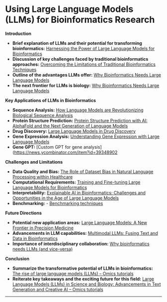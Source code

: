 # Using Large Language Models (LLMs) for Bioinformatics Research

**Introduction**
* **Brief explanation of LLMs and their potential for transforming bioinformatics:** [Harnessing the Power of Large Language Models for Bioinformatics](https://medium.com/@andrew_johnson_4/unveiling-the-potential-of-large-language-models-in-bioinformatics-76710eb0b38a)
* **Discussion of key challenges faced by traditional bioinformatics approaches:** [Overcoming the Limitations of Traditional Bioinformatics Techniques](https://towardsdatascience.com/overcoming-the-limitations-of-large-language-models-9d4e92ad9823)
* **Outline of the advantages LLMs offer:** [Why Bioinformatics Needs Large Language Models](https://towardsdatascience.com/large-language-models-in-molecular-biology-9eb6b65d8a30)
* **The next frontier for LLMs is biology:** [Why Bioinformatics Needs Large Language Models](https://www.forbes.com/sites/robtoews/2023/07/16/the-next-frontier-for-large-language-models-is-biology/?sh=7a7084506f05)

**Key Applications of LLMs in Bioinformatics**
* **Sequence Analysis:**  [How Language Models are Revolutionizing Biological Sequence Analysis](https://www.technologynetworks.com/informatics/articles/how-language-models-are-revolutionizing-biological-sequence-analysis-366863)
* **Protein Structure Prediction:** [Protein Structure Prediction with AI: AlphaFold and the Next Generation of Language Models ](https://www.marktechpost.com/2023/05/15/protein-structure-prediction-with-ai-alphafold-and-the-next-generation-of-language-models/)
* **Drug Discovery:**  [Large Language Models in Drug Discovery](https://www.ncbi.nlm.nih.gov/pmc/articles/PMC9469591/)
* **Gene Expression Analysis:**  [Understanding Gene Expression with Large Language Models](https://bdoteq.com/understanding-gene-expression-with-large-language-models/)
* **Gene GPT:**  [Custom GPT for gene analysis](https://news.ycombinator.com/item?id=39348902

**Challenges and Limitations**
* **Data Quality and Bias:** [The Role of Dataset Bias in Natural Language Processing within Healthcare]([https://www.ncbi.nlm.nih.gov/pmc/articles/PMC8980800/])
* **Computational Requirements:** [Training and Fine-tuning Large Language Models for Bioinformatics]([https://www.frontiersin.org/articles/10.3389/fbinf.2023.1095659/full])
* **Interpretability:** [Explainable AI in Bioinformatics: Challenges and Opportunities in the Age of Large Language Models]([https://www.biorxiv.org/content/10.1101/2023.09.08.559268v1])
* **Benchmarking:** - [Benchmarking techniques](https://www.biorxiv.org/content/10.1101/2023.10.18.563023v1)


**Future Directions**
* **Potential new application areas:** [Large Language Models: A New Frontier in Precision Medicine](https://www.ncbi.nlm.nih.gov/pmc/articles/PMC9120966/)
* **Advancements in LLM capabilities:** [Multimodal LLMs: Fusing Text and Data in Bioinformatics](https://arxiv.org/abs/2308.09910)
* **Importance of interdisciplinary collaboration:** [Why bioinformatics needs LLMs (and vice-versa)](https://greenelab.github.io/metagenomics-workshop/posts/llms/)

**Conclusion**
* **Summarize the transformative potential of LLMs in bioinformatics:** [The rise of large language models (LLMs) – Omics tutorials](https://omicstutorials.com/the-rise-of-large-language-models-llms/) 
* **Reiterate key takeaways and the exciting future for this field:**  [Large Language Models (LLMs) in Science and Biology: Advancements in Text Generation and Creative AI – Omics tutorials](https://omicstutorials.com/large-language-models-llms-in-science-and-biology-advancements-in-text-generation-and-creative-ai/)

-----


